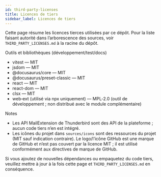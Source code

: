 ```yaml
---
id: third-party-licenses
title: Licences de tiers
sidebar_label: Licences de tiers
---
```


Cette page résume les licences tierces utilisées par ce dépôt. Pour la
liste faisant autorité dans l’arborescence des sources, voir `THIRD_PARTY_LICENSES.md` à la
racine du dépôt.

Outils et bibliothèques (développement/test/docs)

- vitest — MIT
- jsdom — MIT
- @docusaurus/core — MIT
- @docusaurus/preset-classic — MIT
- react — MIT
- react-dom — MIT
- clsx — MIT
- web‑ext (utilisé via npx uniquement) — MPL‑2.0 (outil de développement ; non distribué avec le module complémentaire)

Notes

- Les API MailExtension de Thunderbird sont des API de la plateforme ; aucun code tiers n’en est intégré.
- Les icônes du projet dans `sources/icons` sont des ressources du projet (MIT sauf indication contraire). Le logo/l’icône GitHub est une marque de GitHub et n’est pas couvert par la licence MIT ; il est utilisé conformément aux directives de marque de GitHub.

Si vous ajoutez de nouvelles dépendances ou empaquetez du code tiers, veuillez mettre à jour à la fois cette
page et `THIRD_PARTY_LICENSES.md` en conséquence.
